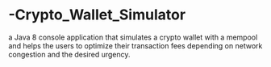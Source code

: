# -Crypto_Wallet_Simulator
a Java 8 console application that simulates a crypto wallet with a mempool and helps the users to optimize their transaction fees depending on network congestion and the desired urgency. 
